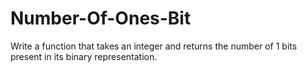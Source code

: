 # Number-Of-Ones-Bit
Write a function that takes an integer and returns the number of 1 bits present in its binary representation.
